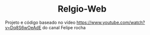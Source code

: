 # <h1 align="center">Relgio-Web</h1>
Projeto e código baseado no vídeo https://www.youtube.com/watch?v=Dq8S6wOeAdE do canal Felipe rocha
